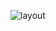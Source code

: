 ![layout](https://user-images.githubusercontent.com/68782268/127348778-8855bb59-4d37-4ec4-931b-5e5abf343721.PNG)
